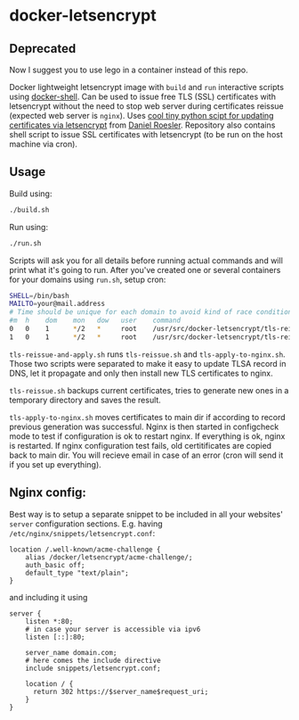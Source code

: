 # docker-letsencrypt

## Deprecated
Now I suggest you to use lego in a container instead of this repo.

Docker lightweight letsencrypt image with `build` and `run` interactive scripts using [docker-shell](https://github.com/olegstepura/docker-shell). 
Can be used to issue free TLS (SSL) certificates with letsencrypt without the need to stop web server during certificates reissue (expected web server is `nginx`).
Uses [cool tiny python scipt for updating certificates via letsencrypt](https://github.com/diafygi/acme-tiny) from [Daniel Roesler](https://github.com/diafygi).
Repository also contains shell script to issue SSL certificates with letsencrypt (to be run on the host machine via cron).

## Usage
Build using:
```bash
./build.sh
```

Run using:
```bash
./run.sh
```

Scripts will ask you for all details before running actual commands and will print what it's going to run. 
After you've created one or several containers for your domains using `run.sh`, setup cron:
```bash
SHELL=/bin/bash
MAILTO=your@mail.address
# Time should be unique for each domain to avoid kind of race conditions during nginx restart
#m  h    dom    mon   dow   user    command
0   0    1      */2   *     root    /usr/src/docker-letsencrypt/tls-reissue-and-apply.sh domain.com letsencrypt-domain-com
1   0    1      */2   *     root    /usr/src/docker-letsencrypt/tls-reissue-and-apply.sh otherdomain.org letsencrypt-otherdomain-org
```

`tls-reissue-and-apply.sh` runs `tls-reissue.sh` and `tls-apply-to-nginx.sh`. Those two scripts were separated to make it easy to update 
TLSA record in DNS, let it propagate and only then install new TLS certificates to nginx.

`tls-reissue.sh` backups current certificates, tries to generate new ones in a temporary directory and saves the result.

`tls-apply-to-nginx.sh` moves certificates to main dir if according to record previous generation was successful. Nginx is then started in configcheck mode to test if configuration is ok to restart nginx. If everything is ok, nginx is restarted. If nginx configuration test fails, old certitificates are copied back to main dir. You will recieve email in case of an error (cron will send it if you set up everything).

## Nginx config:
Best way is to setup a separate snippet to be included in all your websites' `server` configuration sections. E.g. having `/etc/nginx/snippets/letsencrypt.conf`:
```nginx
location /.well-known/acme-challenge {
    alias /docker/letsencrypt/acme-challenge/;
    auth_basic off;
    default_type "text/plain";
}
```
and including it using
```nginx
server {
    listen *:80;
    # in case your server is accessible via ipv6
    listen [::]:80;

    server_name domain.com;
    # here comes the include directive
    include snippets/letsencrypt.conf;

    location / {
      return 302 https://$server_name$request_uri;
    }
}
```
